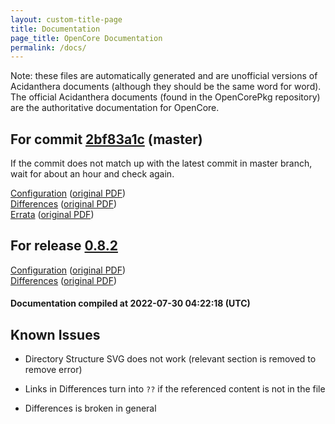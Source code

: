 ```yaml
---
layout: custom-title-page
title: Documentation
page_title: OpenCore Documentation
permalink: /docs/
---
```

Note: these files are automatically generated and are unofficial versions of Acidanthera documents (although they should be the same word for word). The official Acidanthera documents (found in the OpenCorePkg repository) are the authoritative documentation for OpenCore.

## For commit [2bf83a1c](https://github.com/acidanthera/OpenCorePkg/tree/2bf83a1cc5e7c9895c2567d945cf2eef4a575d97) (master)

If the commit does not match up with the latest commit in master branch, wait for about an hour and check again.

[Configuration](latest/Configuration.html) ([original PDF](https://github.com/acidanthera/OpenCorePkg/blob/2bf83a1cc5e7c9895c2567d945cf2eef4a575d97/Docs/Configuration.pdf))
<br>
[Differences](latest/Differences.html) ([original PDF](https://github.com/acidanthera/OpenCorePkg/blob/2bf83a1cc5e7c9895c2567d945cf2eef4a575d97/Docs/Differences/Differences.pdf))
<br>
[Errata](latest/Errata.html) ([original PDF](https://github.com/acidanthera/OpenCorePkg/blob/2bf83a1cc5e7c9895c2567d945cf2eef4a575d97/Docs/Errata/Errata.pdf))

## For release [0.8.2](https://github.com/acidanthera/OpenCorePkg/tree/0.8.2)

[Configuration](release/Configuration.html) ([original PDF](https://github.com/acidanthera/OpenCorePkg/blob/0.8.2/Docs/Configuration.pdf))
<br>
[Differences](release/Differences.html) ([original PDF](https://github.com/acidanthera/OpenCorePkg/blob/0.8.2/Docs/Differences/Differences.pdf))

#### Documentation compiled at 2022-07-30 04:22:18 (UTC)

## Known Issues

* Directory Structure SVG does not work (relevant section is removed to remove error)

* Links in Differences turn into `??` if the referenced content is not in the file

* Differences is broken in general
